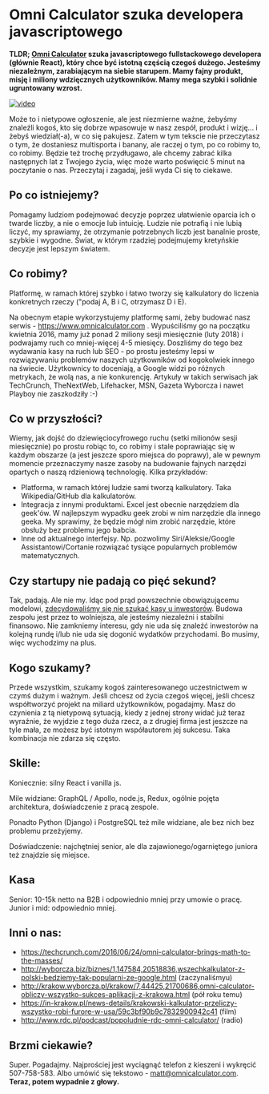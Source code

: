 # Omni Calculator szuka developera javascriptowego

**TLDR; [Omni Calculator](https://www.omnicalculator.com) szuka javascriptowego fullstackowego developera (głównie React), który chce być istotną częścią czegoś dużego. Jesteśmy niezależnym, zarabiającym na siebie starupem. Mamy fajny produkt, misję i miliony wdzięcznych użytkowników. Mamy mega szybki i solidnie ugruntowany wzrost.**

[![video](https://d19bmpuck59ajs.cloudfront.net/wp-content/uploads/2015/02/youtube-vid.jpg)](https://www.youtube.com/watch?v=bA_FenPhOHs)

Może to i nietypowe ogłoszenie, ale jest niezmierne ważne, żebyśmy znaleźli kogoś, kto się dobrze wpasowuje w nasz zespół, produkt i wizję... i żebyś wiedział(-a), w co się pakujesz.  Zatem w tym tekscie nie przeczytasz o tym, że dostaniesz multisporta i banany, ale raczej o tym, po co robimy to, co robimy.  Będzie też trochę przydługawo, ale chcemy zabrać kilka następnych lat z Twojego życia, więc może warto poświęcić 5 minut na poczytanie o nas.  Przeczytaj i zagadaj, jeśli wyda Ci się to ciekawe.

## Po co istniejemy?

Pomagamy ludziom podejmować decyzje poprzez ułatwienie oparcia ich o twarde liczby, a nie o emocje lub intuicję.  Ludzie nie potrafią i nie lubią liczyć, my sprawiamy, że otrzymanie potrzebnych liczb jest banalnie proste, szybkie i wygodne. Świat, w którym rzadziej podejmujemy kretyńskie decyzje jest lepszym światem.

## Co robimy?

Platformę, w ramach której szybko i łatwo tworzy się kalkulatory do liczenia konkretnych rzeczy ("podaj A, B i C, otrzymasz D i E).

Na obecnym etapie wykorzystujemy platformę sami, żeby budować nasz serwis - https://www.omnicalculator.com .  Wypuściliśmy go na początku kwietnia 2016, mamy już ponad 2 miliony sesji miesięcznie (luty 2018) i podwajamy ruch co mniej-więcej 4-5 miesięcy. Doszliśmy do tego bez wydawania kasy na ruch lub SEO - po prostu jesteśmy lepsi w rozwiązywaniu problemów naszych użytkowników od kogokolwiek innego na świecie.  Użytkownicy to doceniają, a Google widzi po różnych metrykach, że wolą nas, a nie konkurencję.  Artykuły w takich serwisach jak TechCrunch, TheNextWeb, Lifehacker, MSN, Gazeta Wyborcza i nawet Playboy nie zaszkodziły :-)

## Co w przyszłości?

Wiemy, jak dojść do dziewięciocyfrowego ruchu (setki milionów sesji miesięcznie) po prostu robiąc to, co robimy i stale poprawiając się w każdym obszarze (a jest jeszcze sporo miejsca do poprawy), ale w pewnym momencie przeznaczymy nasze zasoby na budowanie fajnych narzędzi opartych o naszą rdzieniową technologię. Kilka przykładów:

 * Platforma, w ramach której ludzie sami tworzą kalkulatory. Taka Wikipedia/GitHub dla kalkulatorów.
 * Integracja z innymi produktami.  Excel jest obecnie narzędziem dla geek'ów.  W najlepszym wypadku geek zrobi w nim narzędzie dla innego geeka.  My sprawimy, że będzie mógł nim zrobić narzędzie, które obsłuży bez problemu jego babcia.
 * Inne od aktualnego interfejsy.  Np. pozwolimy Siri/Aleksie/Google Assistantowi/Cortanie rozwiązać tysiące popularnych problemów matematycznych.
 
 ## Czy startupy nie padają co pięć sekund?
 
Tak, padają.  Ale nie my.  Idąc pod prąd powszechnie obowiązującemu modelowi, [zdecydowaliśmy się nie szukać kasy u inwestorów](https://blog.omnicalculator.com/not-raising/).  Budowa zespołu jest przez to wolniejsza, ale jesteśmy niezależni i stabilni finansowo.  Nie zamkniemy interesu, gdy nie uda się znaleźć inwestorów na kolejną rundę i/lub nie uda się dogonić wydatków przychodami.  Bo musimy, więc wychodzimy na plus.
 
## Kogo szukamy?
 
Przede wszystkim, szukamy kogoś zainteresowanego uczestnictwem w czymś dużym i ważnym.  Jeśli chcesz od życia czegoś więcej, jeśli chcesz współtworzyć projekt na miliard użytkowników, pogadajmy.  Masz do czynienia z tą nietypową sytuacją, kiedy z jednej strony widać już teraz wyraźnie, że wyjdzie z tego duża rzecz, a z drugiej firma jest jeszcze na tyle mała, ze możesz być istotnym współautorem jej sukcesu.  Taka kombinacja nie zdarza się często.
 
## Skille:
 
Koniecznie: silny React i vanilla js.
 
Mile widziane: GraphQL / Apollo, node.js, Redux, ogólnie pojęta architektura, doświadczenie z pracą zespole.

Ponadto Python (Django) i PostgreSQL też mile widziane, ale bez nich bez problemu przeżyjemy.

Doświadczenie: najchętniej senior, ale dla zajawionego/ogarniętego juniora też znajdzie się miejsce.

## Kasa

Senior: 10-15k netto na B2B i odpowiednio mniej przy umowie o pracę.
Junior i mid: odpowiednio mniej.

## Inni o nas:

* https://techcrunch.com/2016/06/24/omni-calculator-brings-math-to-the-masses/
* http://wyborcza.biz/biznes/1,147584,20518836,wszechkalkulator-z-polski-bedziemy-tak-popularni-ze-google.html (zaczynaliśmyu)
* http://krakow.wyborcza.pl/krakow/7,44425,21700686,omni-calculator-obliczy-wszystko-sukces-aplikacji-z-krakowa.html (pół roku temu)
* https://in-krakow.pl/news-details/krakowski-kalkulator-przeliczy-wszystko-robi-furore-w-usa/59c3bf90b9c7832900942c41 (film)
* http://www.rdc.pl/podcast/popoludnie-rdc-omni-calculator/ (radio)

## Brzmi ciekawie?

Super.  Pogadajmy.  Najprościej jest wyciągnąć telefon z kieszeni i wykręcić 507-758-583.  Albo umówić się tekstowo - matt@omnicalculator.com.  **Teraz, potem wypadnie z głowy.**


